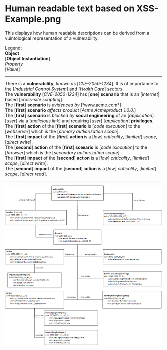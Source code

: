 # Human readable text based on XSS-Example.png

This displays how human readable descriptions can be derived from a vulntological representation of a vulnerability. <br />

Legend:<br />
**Object**<br />
[**Object Instantiation**]<br />
*Property*<br />
[*Value*]<br />

---

There is a **vulnerability**, *known as* [*CVE-2050-1234*]. It is of importance to the [*Industrial Control System*] and [*Health Care*] *sectors*.<br />
The **vulnerability** [*CVE-2050-1234*] has [**one**] **scenario** that is an [*internet*] based [*cross-site scripting*]. <br />
The [**first**] **scenario** is *evidenced by* [*www.acme.com*]<br />
The [**first**] **scenario** *affects product* [*Acme Acmeproduct 1.0.0.*] <br />
The [**first**] **scenario** is *blocked by* **social engineering** of an [*application*] [*user*] via a [*malicious link*] and requiring [*user*] [*application*] **privileges**. <br />
The [**first**] **action** of the [**first**] **scenario** is [*code execution*] to the [*webserver*] which is the [*primary authorization scope*].<br />
The [**first**] **impact** of the [**first**] **action** is a [*low*] *criticality*, [*limited*] *scope*, [*direct write*].<br />
The [**second**] **action** of the [**first**] **scenario** is [*code execution*] to the [*browser*] which is the [*secondary authorization scope*].<br />
The [**first**] **impact** of the [**second**] **action** is a [*low*] *criticality*, [*limited*] *scope*, [*direct write*].<br />
The [**second**] **impact** of the [**second**] **action** is a [*low*] *criticality*, [*limited*] *scope*, [*direct read*]. <br />

---

![XSS-Example](xss-example.png "XSS-Example")